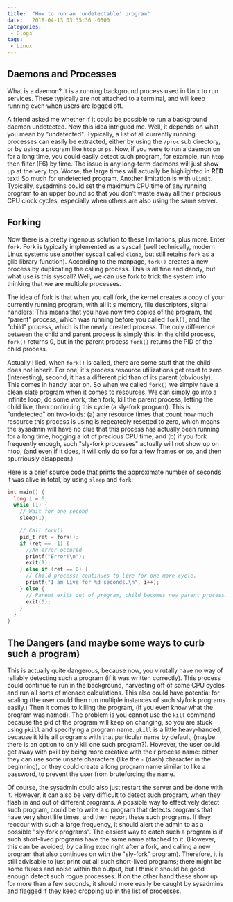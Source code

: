 ```yaml
---
title:  "How to run an 'undetectable' program"
date:   2018-04-13 03:35:36 -0500
categories:
 - Blogs
tags: 
 - Linux
---
```


## Daemons and Processes
What is a daemon? It is a running background process used in Unix to run
services. These typically are not attached to a terminal, and will keep running
even when users are logged off. 

A friend asked me whether if it could be possible to run a background daemon 
undetected. Now this idea intrigued me. Well, it depends on what you mean by
"undetected". Typically, a list of all currently running processes can easily be
extracted, either by using the `/proc` sub directory, or by using a program like
`htop` or `ps`. Now, if you were to run a daemon on for a long time, you could 
easily detect such program, for example, run `htop` then filter (F6) by time. 
The issue is any long-term daemons will just show up at the very top. Worse, the
large times will actually be highlighted in **RED** text! So much for undetected
program. Another limitation is with `ulimit`. Typically, sysadmins could set the
maximum CPU time of any running program to an upper bound so that you don't
waste away all their precious CPU clock cycles, especially when others are also
using the same server.

## Forking
Now there is a pretty ingenous solution to these limitations, plus more. Enter
`fork`. Fork is typically implemented as a syscall (well technically, modern
Linux systems use another syscall called `clone`, but still retains `fork` as 
a glib library function). According to the manpage, `fork()` creates a new
process by duplicating the calling process. This is all fine and dandy, but what
use is this syscall? Well, we can use fork to trick the system into thinking
that we are multiple processes. 

The idea of fork is that when you call fork, the kernel creates a copy of your
currently running program, with all it's memory, file descriptors, signal
handlers! This means that you have now two copies of the program, the "parent"
process, which was running before you called `fork()`, and the "child" process,
which is the newly created process. The only difference between the child and
parent process is simply this: in the child process, `fork()` returns 0, but in
the parent process `fork()` returns the PID of the child process.

Actually I lied, when `fork()` is called, there are some stuff that the child
does not inherit. For one, it's process resource utilizations get reset to zero
(interesting), second, it has a different pid than of its parent (obviously).
This comes in handy later on. So when we called `fork()` we simply have a clean
slate program when it comes to resources. We can simply go into a infinite loop,
do some work, then fork, kill the parent process, letting the child live, then
continuing this cycle (a sly-fork program). This is "undetected" on two-folds: 
(a) any resource times that count how much resource this process is using is 
repeatedly resetted to zero, which means the sysadmin will have no clue that 
this process has actually been running for a long time, hogging a lot of 
precious CPU time, and (b) if you fork frequently enough, such "sly-fork 
processes" actually will not show up on htop, (and even if it does, it will 
only do so for a few frames or so, and then spurriously disappear.) 

Here is a brief source code that prints the approximate number of seconds it was
alive in total, by using `sleep` and `fork`:

```c
int main() {
  long i = 0;
  while (1) {
    // Wait for one second
    sleep(1);

    // Call fork()
    pid_t ret = fork();
    if (ret == -1) {
      //An error occured
      printf("Error!\n");
      exit(1);
    } else if (ret == 0) {
      // Child process: continues to live for one more cycle.
      printf("I am live for %d seconds.\n", i++);
    } else {
      // Parent exits out of program, child becomes new parent process.
      exit(0);
    }
  }
}
```

## The Dangers (and maybe some ways to curb such a program)
This is actually quite dangerous, because now, you virutally have no way of
reliably detecting such a program (if it was written correctly). This process
could continue to run in the background, harvesting off of some CPU cycles and
run all sorts of menace calculations. This also could have potential for scaling
(the user could then run multiple instances of such slyfork programs easily.)
Then it comes to killing the program, (if you even know what the program was 
named). The problem is you cannot use the `kill` command because the pid of the 
program will keep on changing, so you are stuck using `pkill` and specifying a 
program name. `pkill` is a little heavy-handed, because it kills all programs 
with that particular name by default, (maybe there is an option to only kill 
one such program?). However, the user could get away with pkill by being more 
creative with their process name: either they can use some unsafe characters 
(like the `-` (dash) character in the beginning), or they could create a long 
program name similar to like a password, to prevent the user from bruteforcing 
the name. 

Of course, the sysadmin could also just restart the server and be done with it.
However, it can also be very difficult to detect such program, when they flash
in and out of different programs. A possible way to effectively detect such
program, could be to write a c program that detects programs that have very
short life times, and then report these such programs. If they reoccur with such
a large frequency, it should alert the admin to as a possible "sly-fork
programs". The easiest way to catch such a program is if such short-lived
programs have the same name attached to it. (However, this can be avoided, by
calling exec right after a fork, and calling a new program that also continues
on with the "sly-fork" program). Therefore, it is still advisable to just
print out all such short-lived programs; there might be some flukes and noise
within the output, but I think it should be good enough detect such rogue
processes. If on the other hand these show up for more than a few seconds, it
should more easily be caught by sysadmins and flagged if they keep cropping up
in the list of processes.
